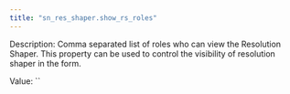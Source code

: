 ```yaml
---
title: "sn_res_shaper.show_rs_roles"
---
```


Description: Comma separated list of roles who can view the Resolution Shaper.  This property can be used to control the visibility of resolution shaper in the form.

Value: ``